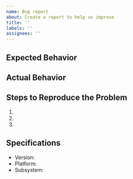 ```yaml
---
name: Bug report
about: Create a report to help us improve
title: ''
labels: ''
assignees: ''
---
```


## Expected Behavior

## Actual Behavior

## Steps to Reproduce the Problem

1.
1.
1.

## Specifications

- Version:
- Platform:
- Subsystem:
